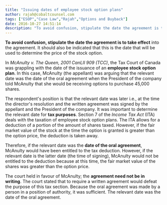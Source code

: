 ```yaml
---
title: "Issuing dates of employee stock option plans"
author: rajah@cobaltcounsel.com
tags: ["ESOP","Case Law","Rajah","Options and Buyback"]
date: 2016-10-27 14:51:14
description: "To avoid confusion, stipulate the date the agreement is to take effect into the agreement. It should also be indicated that this is the date that will be used to determine the price of the stock option."
---
```


**To avoid confusion, stipulate the date the agreement is to take effect** into the agreement. It should also be indicated that this is the date that will be used to determine the price of the stock option.

In *McAnulty v. The Queen, 2001 CanLII 909 (TCC)*, the Tax Court of Canada was grappling with the date of the issuance of an **employee stock option plan**. In this case, McAnulty (the appellant) was arguing that the relevant date was the date of the oral agreement when the President of the company told McAnulty that she would be receiving options to purchase 45,000 shares.

The respondent's position is that the relevant date was later i.e., at the time the director's resolution and the written agreement was signed by the appellant and the President of the company. It was important to determine the relevant date for **tax purposes**. Section 7 of the *Income Tax Act* (ITA) deals with the taxation of employee stock option plans. The ITA allows for a deduction of a portion of the amount of shares taxed. However, if the fair market value of the stock at the time the option is granted is greater than the option price, the deduction is taken away.

Therefore, if the relevant date was the **date of the oral agreement**, McAnulty would have been entitled to the tax deduction.
However, if the relevant date is the latter date (the time of signing), McAnulty would not be entitled to the deduction because at this time, the fair market value of the shares was greater than the option price. 

The court held in favour of McAnulty; the **agreement need not be in writing**. The court stated that to require a written agreement would defeat the purpose of this tax section. Because the oral agreement was made by a person in a position of authority, it was sufficient. The relevant date was the date of the oral agreement.
